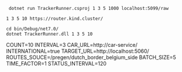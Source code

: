 ```shell
 dotnet run TrackerRunner.csproj 1 3 5 1000 localhost:5099/raw
```

```shell
1 3 5 10 https://router.kind.cluster/
```

```shell
cd bin/Debug/net7.0/
dotnet TrackerRunner.dll 1 3 5 10 
```


COUNT=10
INTERVAL=3
CAR_URL=http://car-service/
INTERNATIONAL=true
TARGET_URL=http://localhost:5060/
ROUTES_SOUCE=/pregen/dutch_border_belgium_side 
BATCH_SIZE=5
TIME_FACTOR=1
STATUS_INTERVAL=120
